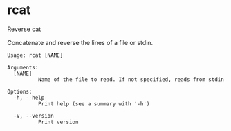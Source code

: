 # rcat
Reverse cat

Concatenate and reverse the lines of a file or stdin.

```
Usage: rcat [NAME]

Arguments:
  [NAME]
          Name of the file to read. If not specified, reads from stdin

Options:
  -h, --help
          Print help (see a summary with '-h')

  -V, --version
          Print version
```
